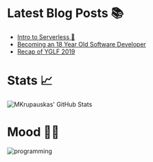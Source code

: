 # Latest Blog Posts 📚

<!-- BLOG-POST-LIST:START -->

- [Intro to Serverless 🚀](https://dev.to/mkrup/intro-to-serverless-c9k)
- [Becoming an 18 Year Old Software Developer](https://dev.to/mkrup/becoming-an-18-year-old-software-developer-14f0)
- [Recap of YGLF 2019](https://dev.to/mkrup/recap-of-yglf-2019-keo)
<!-- BLOG-POST-LIST:END -->

# Stats 📈

![MKrupauskas' GitHub Stats](https://github-readme-stats.vercel.app/api?username=MKrupauskas&count_private=true&show_icons=true)

# Mood 👨‍💻

![programming](https://i.giphy.com/media/5Zesu5VPNGJlm/giphy-downsized.gif)
